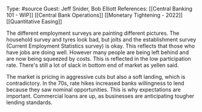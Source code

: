Type: #source 
Guest: Jeff Snider, Bob Elliott
References: [[Central Banking 101 - WIP]]
[[Central Bank Operations]]
[[Monetary Tightening - 2022]]
[[Quantitative Easing]]

The different employment surveys are painting different pictures. The household survey and tyres look bad, but jolts and the establishment survey (Current Employment Statistics survey) is okay. This reflects that those who have jobs are doing well. However many people are being left behind and are now being squeezed by costs. This is reflected in the low participation rate. There's still a lot of slack in bottom end of market as yellen said.

The market is pricing in aggressive cuts but also a soft landing, which is contradictory. In the 70s, rate hikes increased banks willingness to lend because they saw nominal opportunities. 
This  is why expectations are important. Commercial loans are up, as businesses are anticipating tougher lending standards.

  